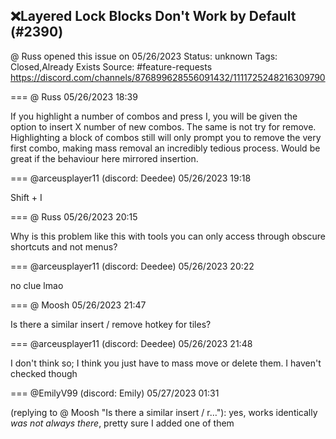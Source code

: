 ## ❌Layered Lock Blocks Don't Work by Default (#2390)
@ Russ opened this issue on 05/26/2023
Status: unknown
Tags: Closed,Already Exists
Source: #feature-requests https://discord.com/channels/876899628556091432/1111725248216309790


=== @ Russ 05/26/2023 18:39

If you highlight a number of combos and press I, you will be given the option to insert X number of new combos. The same is not try for remove. Highlighting a block of combos still will only prompt you to remove the very first combo, making mass removal an incredibly tedious process. Would be great if the behaviour here mirrored insertion.

=== @arceusplayer11 (discord: Deedee) 05/26/2023 19:18

Shift + I

=== @ Russ 05/26/2023 20:15

Why is this problem like this with tools you can only access through obscure shortcuts and not menus?

=== @arceusplayer11 (discord: Deedee) 05/26/2023 20:22

no clue lmao

=== @ Moosh 05/26/2023 21:47

Is there a similar insert / remove hotkey for tiles?

=== @arceusplayer11 (discord: Deedee) 05/26/2023 21:48

I don't think so; I think you just have to mass move or delete them. I haven't checked though

=== @EmilyV99 (discord: Emily) 05/27/2023 01:31

(replying to @ Moosh "Is there a similar insert / r…"): yes, works identically
*was not always there*, pretty sure I added one of them
